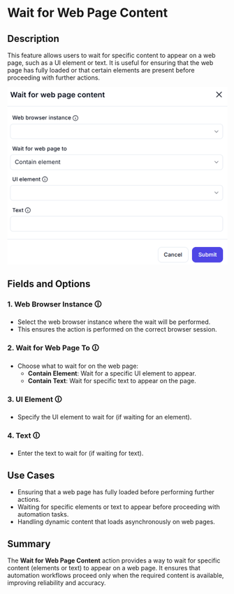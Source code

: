 # Wait for Web Page Content  

## Description

This feature allows users to wait for specific content to appear on a web page, such as a UI element or text. It is useful for ensuring that the web page has fully loaded or that certain elements are present before proceeding with further actions.  

![Wait for Web Page Content](wait-for-web-page-content.png)  

## Fields and Options  

### 1. **Web Browser Instance** 🛈

- Select the web browser instance where the wait will be performed.  
- This ensures the action is performed on the correct browser session.  

### 2. **Wait for Web Page To** 🛈

- Choose what to wait for on the web page:  
  - **Contain Element**: Wait for a specific UI element to appear.  
  - **Contain Text**: Wait for specific text to appear on the page.  

### 3. **UI Element** 🛈

- Specify the UI element to wait for (if waiting for an element).  

### 4. **Text** 🛈

- Enter the text to wait for (if waiting for text).  

## Use Cases

- Ensuring that a web page has fully loaded before performing further actions.  
- Waiting for specific elements or text to appear before proceeding with automation tasks.  
- Handling dynamic content that loads asynchronously on web pages.  

## Summary

The **Wait for Web Page Content** action provides a way to wait for specific content (elements or text) to appear on a web page. It ensures that automation workflows proceed only when the required content is available, improving reliability and accuracy.
